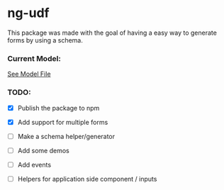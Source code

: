 # ng-udf

This package was made with the goal of having a easy way to generate
forms by using a schema.

### Current Model:
[See Model File](https://github.com/adam-dorin/ng-udf/blob/master/projects/ng-udf/src/lib/ng-udf.model.ts)

### TODO:
* [x] Publish the package to npm
* [x] Add support for multiple forms
* [ ] Make a schema helper/generator
* [ ] Add some demos
* [ ] Add events
* [ ] Helpers for application side component / inputs

